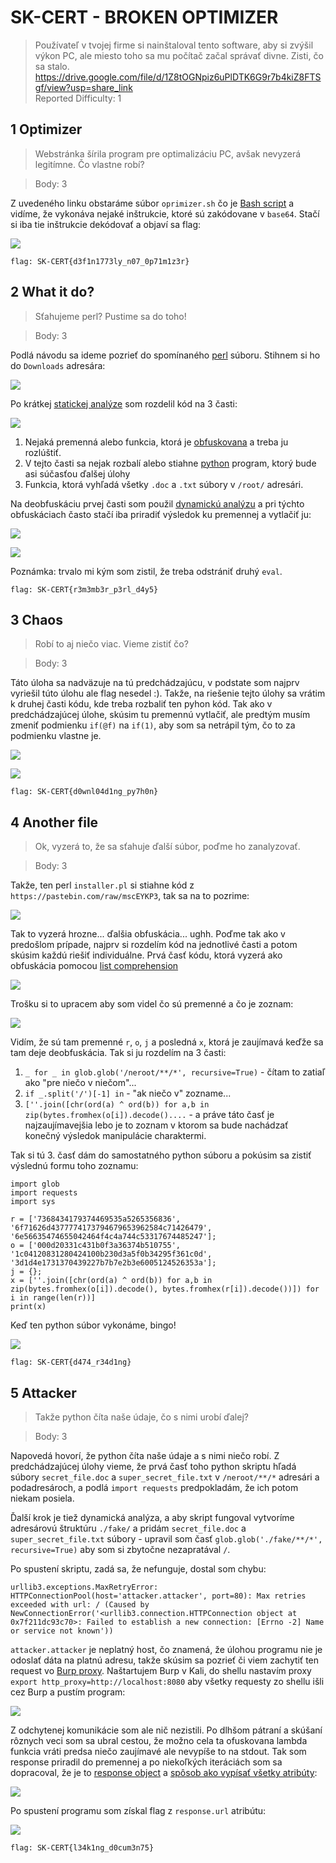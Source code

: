 # SK-CERT - BROKEN OPTIMIZER
> Používateľ v tvojej firme si nainštaloval tento software, aby si zvýšil výkon PC, ale miesto toho sa mu počítač začal správať divne. Zisti, čo sa stalo. https://drive.google.com/file/d/1Z8tOGNpiz6uPlDTK6G9r7b4kiZ8FTSgf/view?usp=share_link </br>
Reported Difficulty: 1

## 1 Optimizer
> Webstránka šírila program pre optimalizáciu PC, avšak nevyzerá legitímne. Čo vlastne robí?

> Body: 3

Z uvedeného linku obstaráme súbor `oprimizer.sh` čo je [Bash script](https://en.wikipedia.org/wiki/Bash_(Unix_shell)) a vidíme, že vykonáva nejaké inštrukcie, ktoré sú zakódovane v `base64`. Stačí si iba tie inštrukcie dekódovať a objaví sa flag:

![](images/2023-03-05-11-47-27.png)

```
flag: SK-CERT{d3f1n1773ly_n07_0p71m1z3r}
```

## 2 What it do?
> Sťahujeme perl? Pustime sa do toho!

> Body: 3

Podlá návodu sa ideme pozrieť do spomínaného [perl](https://en.wikipedia.org/wiki/Perl) súboru. Stihnem si ho do `Downloads` adresára:

![](images/2023-03-05-11-51-06.png)

Po krátkej [statickej analýze](https://en.wikipedia.org/wiki/Static_program_analysis) som rozdelil kód na 3 časti:

![](images/2023-03-05-11-59-37.png)

1. Nejaká premenná alebo funkcia, ktorá je [obfuskovana](https://en.wikipedia.org/wiki/Obfuscation_(software)) a treba ju rozlúštiť.
2. V tejto časti sa nejak rozbalí alebo stiahne [python](https://en.wikipedia.org/wiki/Python_(programming_language)) program, ktorý bude asi súčasťou ďalšej úlohy
3. Funkcia, ktorá vyhľadá všetky `.doc` a `.txt` súbory v `/root/` adresári.

Na deobfuskáciu prvej časti som použil [dynamickú analýzu](https://en.wikipedia.org/wiki/Dynamic_program_analysis) a pri týchto obfuskáciach často stačí iba priradiť výsledok ku premennej a vytlačiť ju:

![](images/2023-03-05-12-42-28.png)

![](images/2023-03-05-12-44-49.png)

Poznámka: trvalo mi kým som zistil, že treba odstrániť druhý `eval`.

```
flag: SK-CERT{r3m3mb3r_p3rl_d4y5}
```

## 3 Chaos
> Robí to aj niečo viac. Vieme zistiť čo?

> Body: 3

Táto úloha sa nadväzuje na tú predchádzajúcu, v podstate som najprv vyriešil túto úlohu ale flag nesedel :). Takže, na riešenie tejto úlohy sa vrátim k druhej časti kódu, kde treba rozbaliť ten pyhon kód. Tak ako v predchádzajúcej úlohe, skúsim tu premennú vytlačiť, ale predtým musím zmeniť podmienku `if(@f)` na `if(1)`, aby som sa netrápil tým, čo to za podmienku vlastne je.

![](images/2023-03-05-12-55-11.png)

![](images/2023-03-05-12-55-34.png)

```
flag: SK-CERT{d0wnl04d1ng_py7h0n}
```

## 4 Another file
> Ok, vyzerá to, že sa sťahuje ďalší súbor, poďme ho zanalyzovať.

> Body: 3

Takže, ten perl `installer.pl` si stiahne kód z `https://pastebin.com/raw/mscEYKP3`, tak sa na to pozrime:

![](images/2023-03-05-12-59-03.png)

Tak to vyzerá hrozne... ďalšia obfuskácia... ughh. Poďme tak ako v predošlom prípade, najprv si rozdelím kód na jednotlivé časti a potom skúsim každú riešiť individuálne.
Prvá časť kódu, ktorá vyzerá ako obfuskácia pomocou [list comprehension](https://docs.python.org/3/tutorial/datastructures.html#list-comprehensions)

![](images/2023-03-05-16-24-21.png)

Trošku si to upracem aby som videl čo sú premenné a čo je zoznam:

![](images/2023-03-05-16-27-19.png)

Vidím, že sú tam premenné `r`, `o`, `j` a posledná `x`, ktorá je zaujímavá keďže sa tam deje deobfuskácia. Tak si ju rozdelím na 3 časti:

1. `_ for _ in glob.glob('/neroot/**/*', recursive=True)` - čítam to zatiaľ ako "pre niečo v niečom"...
2. `if _.split('/')[-1] in` - "ak niečo v" zozname...
3. `[''.join([chr(ord(a) ^ ord(b)) for a,b in zip(bytes.fromhex(o[i]).decode()....` - a práve táto časť je najzaujímavejšia lebo je to zoznam v ktorom sa bude nachádzať konečný výsledok manipulácie charaktermi.

Tak si tú 3. časť dám do samostatného python súboru a pokúsim sa zistiť výslednú formu toho zoznamu:

```
import glob
import requests
import sys

r = ['7368434179374469535a5265356836', '6f71626d4377774173794679653962584c71426479', '6e56635474655042464f4c4a744c53317674485247'];
o = ['000d20331c431b0f3a36374b510755', '1c04120831280424100b230d3a5f0b34295f361c0d', '3d1d4e1731370439227b7b7e2b3e6005124526353a'];
j = {};
x = [''.join([chr(ord(a) ^ ord(b)) for a,b in zip(bytes.fromhex(o[i]).decode(), bytes.fromhex(r[i]).decode())]) for i in range(len(r))]
print(x)

```

Keď ten python súbor vykonáme, bingo!

![](images/2023-03-05-16-47-03.png)

```
flag: SK-CERT{d474_r34d1ng}
```

## 5 Attacker
> Takže python číta naše údaje, čo s nimi urobí ďalej?

> Body: 3

Napovedá hovorí, že python číta naše údaje a s nimi niečo robí. Z predchádzajúcej úlohy vieme, že prvá časť toho python skriptu hľadá súbory `secret_file.doc` a `super_secret_file.txt` v `/neroot/**/*` adresári a podadresároch, a podlá `import requests` predpokladám, že ich potom niekam posiela.

Ďalší krok je tiež dynamická analýza, a aby skript fungoval vytvoríme adresárovú štruktúru `./fake/` a pridám `secret_file.doc` a `super_secret_file.txt` súbory - upravil som časť `glob.glob('./fake/**/*', recursive=True)` aby som si zbytočne nezapratával `/`.

Po spustení skriptu, zadá sa, že nefunguje, dostal som chybu:
```
urllib3.exceptions.MaxRetryError: HTTPConnectionPool(host='attacker.attacker', port=80): Max retries exceeded with url: / (Caused by NewConnectionError('<urllib3.connection.HTTPConnection object at 0x7f211dc93c70>: Failed to establish a new connection: [Errno -2] Name or service not known'))
```

`attacker.attacker` je neplatný host, čo znamená, že úlohou programu nie je odoslať dáta na platnú adresu, takže skúsim sa pozrieť či viem zachytiť ten request vo [Burp proxy](https://portswigger.net/burp/documentation/desktop/tools/proxy). Naštartujem Burp v Kali, do shellu nastavím proxy `export http_proxy=http://localhost:8080` aby všetky requesty zo shellu išli cez Burp a pustím program:

![](images/2023-03-05-22-18-57.png)

Z odchytenej komunikácie som ale nič nezistili. Po dlhšom pátraní a skúšaní rôznych veci som sa ubral cestou, že možno cela ta ofuskovana lambda funkcia vráti predsa niečo zaujímavé ale nevypíše to na stdout. Tak som response priradil do premennej a po niekoľkých iteráciách som sa dopracoval, že je to [response object](https://www.w3schools.com/python/ref_requests_response.asp) a [spôsob ako vypísať všetky atribúty](https://stackoverflow.com/a/192184):

![](images/2023-03-05-22-25-52.png)

Po spustení programu som získal flag z `response.url` atribútu:

![](images/2023-03-05-22-29-02.png)

```
flag: SK-CERT{l34k1ng_d0cum3n75}
```

